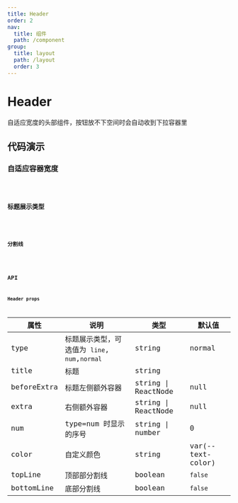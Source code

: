 ```yaml
---
title: Header
order: 2
nav:
  title: 组件
  path: /component
group:
  title: layout
  path: /layout
  order: 3
---
```


# Header
自适应宽度的头部组件，按钮放不下空间时会自动收到下拉容器里
## 代码演示
### 自适应容器宽度
<code src="./demo/demo1.tsx" />

### 标题展示类型
<code src="./demo/demo2.tsx" />

### 分割线
<code src="./demo/demo3.tsx" />

## API
### Header props
| 属性        | 说明                                          | 类型                | 默认值            |
| ----------- | --------------------------------------------- | ------------------- | ----------------- |
| type        | 标题展示类型，可选值为 `line`, `num`,`normal` | string              | normal              |
| title       | 标题                                          | string              |                   |
| beforeExtra | 标题左侧额外容器                              | string \| ReactNode | null              |
| extra       | 右侧额外容器                                  | string \| ReactNode | null              |
| num         | type=num 时显示的序号                         | string \| number    | 0                 |
| color       | 自定义颜色                                    | string              | var(--text-color) |
| topLine     | 顶部部分割线                                  | boolean             | `false`           |
| bottomLine  | 底部分割线                                    | boolean             | `false`           |